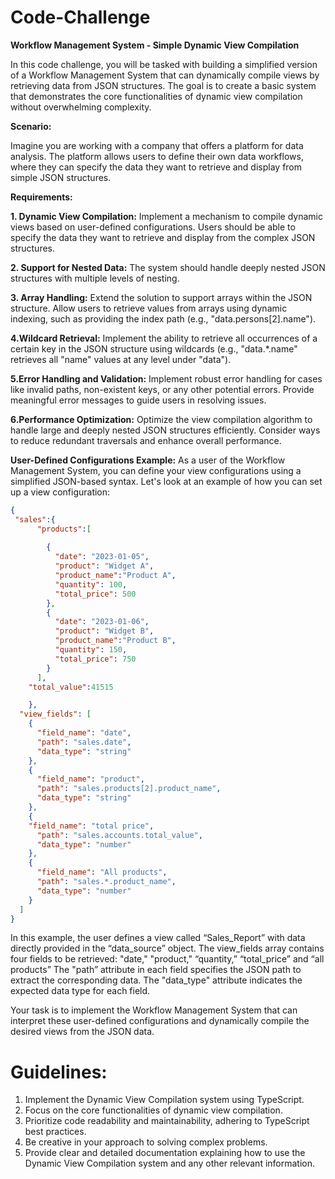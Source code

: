 # Code-Challenge
**Workflow Management System - Simple Dynamic View Compilation**

In this code challenge, you will be tasked with building a simplified version of a Workflow Management System that can dynamically compile views by retrieving data from JSON structures. The goal is to create a basic system that demonstrates the core functionalities of dynamic view compilation without overwhelming complexity.

**Scenario:**

Imagine you are working with a company that offers a platform for data analysis. The platform allows users to define their own data workflows, where they can specify the data they want to retrieve and display from simple JSON structures.

**Requirements:**

**1. Dynamic View Compilation:** Implement a mechanism to compile dynamic views based on user-defined configurations. Users should be able to specify the data they want to retrieve and display from the complex JSON structures.

**2. Support for Nested Data:** The system should handle deeply nested JSON structures with multiple levels of nesting.

**3. Array Handling:** Extend the solution to support arrays within the JSON structure. Allow users to retrieve values from arrays using dynamic indexing, such as providing the index path (e.g., "data.persons[2].name").

**4.Wildcard Retrieval:** Implement the ability to retrieve all occurrences of a certain key in the JSON structure using wildcards (e.g., "data.*.name" retrieves all "name" values at any level under "data").

**5.Error Handling and Validation:** Implement robust error handling for cases like invalid paths, non-existent keys, or any other potential errors. Provide meaningful error messages to guide users in resolving issues.

**6.Performance Optimization:** Optimize the view compilation algorithm to handle large and deeply nested JSON structures efficiently. Consider ways to reduce redundant traversals and enhance overall performance.

**User-Defined Configurations Example:**
As a user of the Workflow Management System, you can define your view configurations using a simplified JSON-based syntax. Let's look at an example of how you can set up a view configuration:

```json
{
 "sales":{
      "products":[
       
        {
          "date": "2023-01-05",
          "product": "Widget A",
          "product_name":"Product A",
          "quantity": 100,
          "total_price": 500
        },
        {
          "date": "2023-01-06",
          "product": "Widget B",
          "product_name":"Product B",
          "quantity": 150,
          "total_price": 750
        }
      ],
    "total_value":41515

    },
  "view_fields": [
    {
      "field_name": "date",
      "path": "sales.date",
      "data_type": "string"
    },
    {
      "field_name": "product",
      "path": "sales.products[2].product_name",
      "data_type": "string"
    },
    {
    "field_name": "total price",
      "path": "sales.accounts.total_value",
      "data_type": "number"
    },
    {
      "field_name": "All products",
      "path": "sales.*.product_name",
      "data_type": "number"
    }
  ]
}

```

In this example, the user defines a view called “Sales_Report” with data directly provided in the “data_source” object. The view_fields array contains four fields to be retrieved: "date," "product," “quantity,” “total_price” and “all products” The "path” attribute in each field specifies the JSON path to extract the corresponding data. The "data_type" attribute indicates the expected data type for each field.

Your task is to implement the Workflow Management System that can interpret these user-defined configurations and dynamically compile the desired views from the JSON data.
# Guidelines:

1. Implement the Dynamic View Compilation system using TypeScript.
2. Focus on the core functionalities of dynamic view compilation.
4. Prioritize code readability and maintainability, adhering to TypeScript best practices.
5. Be creative in your approach to solving complex problems.
6. Provide clear and detailed documentation explaining how to use the Dynamic View Compilation system and any other relevant information.

